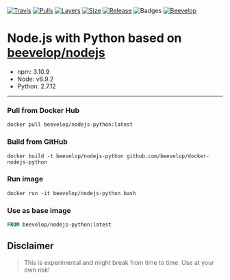 [![Travis](https://shields.beevelop.com/travis/beevelop/docker-nodejs-python.svg?style=flat-square)](https://travis-ci.org/beevelop/docker-nodejs-python)
[![Pulls](https://shields.beevelop.com/docker/pulls/beevelop/nodejs-python.svg?style=flat-square)](https://links.beevelop.com/d-nodejs-python)
[![Layers](https://shields.beevelop.com/docker/image/layers/beevelop/nodejs-python/latest.svg?style=flat-square)](https://links.beevelop.com/d-nodejs-python)
[![Size](https://shields.beevelop.com/docker/image/size/beevelop/nodejs-python/latest.svg?style=flat-square)](https://links.beevelop.com/d-nodejs-python)
[![Release](https://shields.beevelop.com/github/release/beevelop/docker-nodejs-python.svg?style=flat-square)](https://github.com/beevelop/docker-nodejs-python/releases)
![Badges](https://shields.beevelop.com/badge/badges-7-brightgreen.svg?style=flat-square)
[![Beevelop](https://links.beevelop.com/honey-badge)](https://beevelop.com)

# Node.js with Python based on [beevelop/nodejs](https://github.com/beevelop/docker-nodejs)
- npm: 3.10.9
- Node: v6.9.2
- Python: 2.7.12

----
### Pull from Docker Hub
```
docker pull beevelop/nodejs-python:latest
```

### Build from GitHub
```
docker build -t beevelop/nodejs-python github.com/beevelop/docker-nodejs-python
```

### Run image
```
docker run -it beevelop/nodejs-python bash
```

### Use as base image
```Dockerfile
FROM beevelop/nodejs-python:latest
```

## Disclaimer
> This is experimental and might break from time to time. Use at your own risk!
